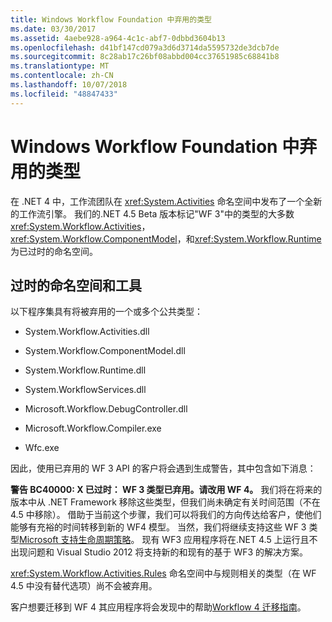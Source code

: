 ```yaml
---
title: Windows Workflow Foundation 中弃用的类型
ms.date: 03/30/2017
ms.assetid: 4aebe928-a964-4c1c-abf7-0dbbd3604b13
ms.openlocfilehash: d41bf147cd079a3d6d3714da5595732de3dcb7de
ms.sourcegitcommit: 8c28ab17c26bf08abbd004cc37651985c68841b8
ms.translationtype: MT
ms.contentlocale: zh-CN
ms.lasthandoff: 10/07/2018
ms.locfileid: "48847433"
---
```

# <a name="deprecated-types-in-windows-workflow-foundation"></a>Windows Workflow Foundation 中弃用的类型
在 .NET 4 中，工作流团队在 <xref:System.Activities> 命名空间中发布了一个全新的工作流引擎。 我们的.NET 4.5 Beta 版本标记"WF 3"中的类型的大多数<xref:System.Workflow.Activities>， <xref:System.Workflow.ComponentModel>，和<xref:System.Workflow.Runtime>为已过时的命名空间。  
  
## <a name="obsolete-namespaces-and-tools"></a>过时的命名空间和工具  
 以下程序集具有将被弃用的一个或多个公共类型：  
  
-   System.Workflow.Activities.dll  
  
-   System.Workflow.ComponentModel.dll  
  
-   System.Workflow.Runtime.dll  
  
-   System.WorkflowServices.dll  
  
-   Microsoft.Workflow.DebugController.dll  
  
-   Microsoft.Workflow.Compiler.exe  
  
-   Wfc.exe  
  
 因此，使用已弃用的 WF 3 API 的客户将会遇到生成警告，其中包含如下消息：  
  
 **警告 BC40000: X 已过时： WF 3 类型已弃用。请改用 WF 4。** 我们将在将来的版本中从 .NET Framework 移除这些类型，但我们尚未确定有关时间范围（不在 4.5 中移除）。 借助于当前这个步骤，我们可以将我们的方向传达给客户，使他们能够有充裕的时间转移到新的 WF4 模型。 当然，我们将继续支持这些 WF 3 类型[Microsoft 支持生命周期策略](https://aka.ms/MicrosoftSupportLifecycle)。 现有 WF3 应用程序将在.NET 4.5 上运行且不出现问题和 Visual Studio 2012 将支持新的和现有的基于 WF3 的解决方案。  
  
 <xref:System.Workflow.Activities.Rules> 命名空间中与规则相关的类型（在 WF 4.5 中没有替代选项）尚不会被弃用。  
  
 客户想要迁移到 WF 4 其应用程序将会发现中的帮助[Workflow 4 迁移指南](migration-guidance.md)。
